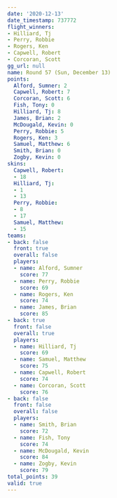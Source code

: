 ```yaml
---
date: '2020-12-13'
date_timestamp: 737772
flight_winners:
- Hilliard, Tj
- Perry, Robbie
- Rogers, Ken
- Capwell, Robert
- Corcoran, Scott
gg_url: null
name: Round 57 (Sun, December 13)
points:
  Alford, Sumner: 2
  Capwell, Robert: 7
  Corcoran, Scott: 6
  Fish, Tony: 0
  Hilliard, Tj: 8
  James, Brian: 2
  McDougald, Kevin: 0
  Perry, Robbie: 5
  Rogers, Ken: 3
  Samuel, Matthew: 6
  Smith, Brian: 0
  Zogby, Kevin: 0
skins:
  Capwell, Robert:
  - 18
  Hilliard, Tj:
  - 1
  - 13
  Perry, Robbie:
  - 8
  - 17
  Samuel, Matthew:
  - 15
teams:
- back: false
  front: true
  overall: false
  players:
  - name: Alford, Sumner
    score: 77
  - name: Perry, Robbie
    score: 69
  - name: Rogers, Ken
    score: 74
  - name: James, Brian
    score: 85
- back: true
  front: false
  overall: true
  players:
  - name: Hilliard, Tj
    score: 69
  - name: Samuel, Matthew
    score: 75
  - name: Capwell, Robert
    score: 74
  - name: Corcoran, Scott
    score: 76
- back: false
  front: false
  overall: false
  players:
  - name: Smith, Brian
    score: 72
  - name: Fish, Tony
    score: 74
  - name: McDougald, Kevin
    score: 84
  - name: Zogby, Kevin
    score: 79
total_points: 39
valid: true
---
```

